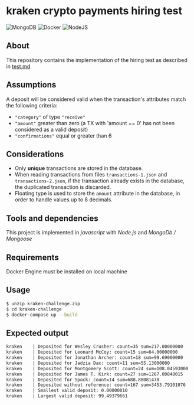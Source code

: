 # kraken crypto payments hiring test

<img alt="MongoDB" src ="https://img.shields.io/badge/MongoDB-%234ea94b.svg?&style=for-the-badge&logo=mongodb&logoColor=white"/>

<img alt="Docker" src="https://img.shields.io/badge/docker%20-%230db7ed.svg?&style=for-the-badge&logo=docker&logoColor=white"/>

<img alt="NodeJS" src="https://img.shields.io/badge/node.js%20-%2343853D.svg?&style=for-the-badge&logo=node.js&logoColor=white"/>

## About
This repository contains the implementation of the hiring test as described in [test.md](./test.md)

## Assumptions

A deposit will be considered valid when the transaction's attributes match the following criteria:
- `"category"` of type `"receive"`
- `"amount"`  greater than zero (a TX with 'amount == 0' has not been considered as a valid deposit)
- `"confirmations"` equal or greater than 6

## Considerations
- Only **unique** transactions are stored in the database.
- When reading transactions from files `transactions-1.json` and `transactions-2.json`, if the transaction already exists in the database, the duplicated transaction is discarded. 
- Floating type is used to store the `amount` attribute in the database, in order to handle values up to 8 decimals.

## Tools and dependencies
This project is implemented in *javascript* with *Node.js* and *MongoDb / Mongoose*


## Requirements
Docker Engine must be installed on local machine

## Usage

```bash
$ unzip kraken-challenge.zip 
$ cd kraken-challenge
$ docker-compose up --build
```
## Expected output

```bash
kraken    | Deposited for Wesley Crusher: count=35 sum=217.00000000
kraken    | Deposited for Leonard McCoy: count=15 sum=64.00000000
kraken    | Deposited for Jonathan Archer: count=18 sum=99.69000000
kraken    | Deposited for Jadzia Dax: count=11 sum=55.13000000
kraken    | Deposited for Montgomery Scott: count=24 sum=108.04593000
kraken    | Deposited for James T. Kirk: count=27 sum=1267.00848015
kraken    | Deposited for Spock: count=14 sum=688.88081478
kraken    | Deposited without reference: count=167 sum=3453.79101076
kraken    | Smallest valid deposit: 0.00000010
kraken    | Largest valid deposit: 99.49379661
```